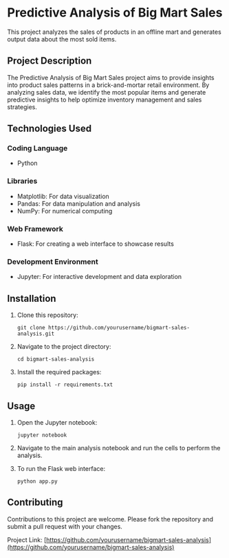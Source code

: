 # Predictive Analysis of Big Mart Sales

This project analyzes the sales of products in an offline mart and generates output data about the most sold items.

## Project Description

The Predictive Analysis of Big Mart Sales project aims to provide insights into product sales patterns in a brick-and-mortar retail environment. By analyzing sales data, we identify the most popular items and generate predictive insights to help optimize inventory management and sales strategies.

## Technologies Used

### Coding Language
- Python

### Libraries
- Matplotlib: For data visualization
- Pandas: For data manipulation and analysis
- NumPy: For numerical computing

### Web Framework
- Flask: For creating a web interface to showcase results

### Development Environment
- Jupyter: For interactive development and data exploration

## Installation

1. Clone this repository:
   ```
   git clone https://github.com/yourusername/bigmart-sales-analysis.git
   ```

2. Navigate to the project directory:
   ```
   cd bigmart-sales-analysis
   ```

3. Install the required packages:
   ```
   pip install -r requirements.txt
   ```

## Usage

1. Open the Jupyter notebook:
   ```
   jupyter notebook
   ```

2. Navigate to the main analysis notebook and run the cells to perform the analysis.

3. To run the Flask web interface:
   ```
   python app.py
   ```

## Contributing

Contributions to this project are welcome. Please fork the repository and submit a pull request with your changes.


Project Link: [https://github.com/yourusername/bigmart-sales-analysis](https://github.com/yourusername/bigmart-sales-analysis)
